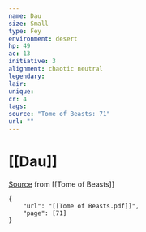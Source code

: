 ```yaml
---
name: Dau
size: Small
type: Fey
environment: desert
hp: 49
ac: 13
initiative: 3
alignment: chaotic neutral
legendary: 
lair: 
unique: 
cr: 4
tags: 
source: "Tome of Beasts: 71"
url: ""
---
```

# [[Dau]]

[Source](zotero://open-pdf/library/items/ULEQWHJM?page=71) from [[Tome of Beasts]]

```pdf
{
	"url": "[[Tome of Beasts.pdf]]",
	"page": [71]
}
```

